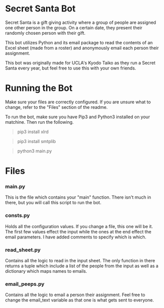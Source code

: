 # Secret Santa Bot
Secret Santa is a gift giving activity where a group of people are assigned one other person in the group. On a certain date, they present their randomly chosen person with their gift.

This bot utilizes Python and its email package to read the contents of an Excel sheet (made from a roster) and anonymously email each person their assignment.

This bot was originally made for UCLA's Kyodo Taiko as they run a Secret Santa every year, but feel free to use this with your own friends.

# Running the Bot
Make sure your files are correctly configured. If you are unsure what to change, refer to the "Files" section of the readme.

To run the bot, make sure you have Pip3 and Python3 installed on your matchine. Then run the following.
> pip3 install xlrd

> pip3 install smtplib

> python3 main.py


# Files
### main.py
This is the file which contains your "main" function. There isn't much in there, but you will call this script to run the bot.

### consts.py
Holds all the configuration values. If you change a file, this one will be it. The first few values effect the input while the ones at the end effect the email parameters. I have added comments to specify which is which.

### read_sheet.py
Contains all the logic to read in the input sheet. The only function in there returns a tuple which include a list of the people from the input as well as a dictionary which maps names to emails.

### email_peeps.py
Contains all the logic to email a person their assignment. Feel free to change the email_text variable as that one is what gets sent to everyone.
